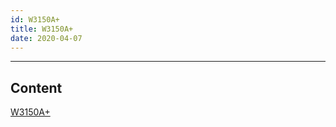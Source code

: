 ```yaml
---
id: W3150A+
title: W3150A+
date: 2020-04-07
---
```

---
## Content

[W3150A+](http://www.wiznet.io/product-item/w3150a+/)
